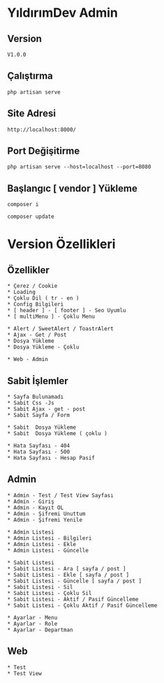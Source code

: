 # YıldırımDev Admin

##  Version
```
V1.0.0
```

## Çalıştırma
```
php artisan serve
```

## Site Adresi
```
http://localhost:8000/
```

## Port Değişitirme
```
php artisan serve --host=localhost --port=8080
``` 
 
## Başlangıc [ vendor ]  Yükleme
```
composer i
``` 
```
composer update
```

# Version Özellikleri

## Özellikler
```
* Çerez / Cookie
* Loading
* Çoklu Dil ( tr - en )
* Config Bilgileri
* [ header ] - [ footer ] - Seo Uyumlu
* [ multiMenu ] - Çoklu Menu

* Alert / SweetAlert / ToastrAlert
* Ajax - Get / Post
* Dosya Yükleme
* Dosya Yükleme - Çoklu

* Web - Admin
```

## Sabit İşlemler
```
* Sayfa Bulunamadı
* Sabit Css -Js 
* Sabit Ajax - get - post
* Sabit Sayfa / Form

* Sabit  Dosya Yükleme 
* Sabit  Dosya Yükleme ( çoklu ) 

* Hata Sayfası - 404
* Hata Sayfası - 500
* Hata Sayfası - Hesap Pasif
```

## Admin
```
* Admin - Test / Test View Sayfası
* Admin - Giriş
* Admin - Kayıt OL
* Admin - Şifremi Unuttum
* Admin - Şifremi Yenile

* Admin Listesi
* Admin Listesi - Bilgileri
* Admin Listesi - Ekle
* Admin Listesi - Güncelle

* Sabit Listesi
* Sabit Listesi - Ara [ sayfa / post ]
* Sabit Listesi - Ekle [ sayfa / post ]
* Sabit Listesi - Güncelle [ sayfa / post ]
* Sabit Listesi - Sil
* Sabit Listesi - Çoklu Sil
* Sabit Listesi - Aktif / Pasif Güncelleme
* Sabit Listesi - Çoklu Aktif / Pasif Güncelleme

* Ayarlar - Menu
* Ayarlar - Role
* Ayarlar - Departman
```

## Web
```
* Test
* Test View
```
